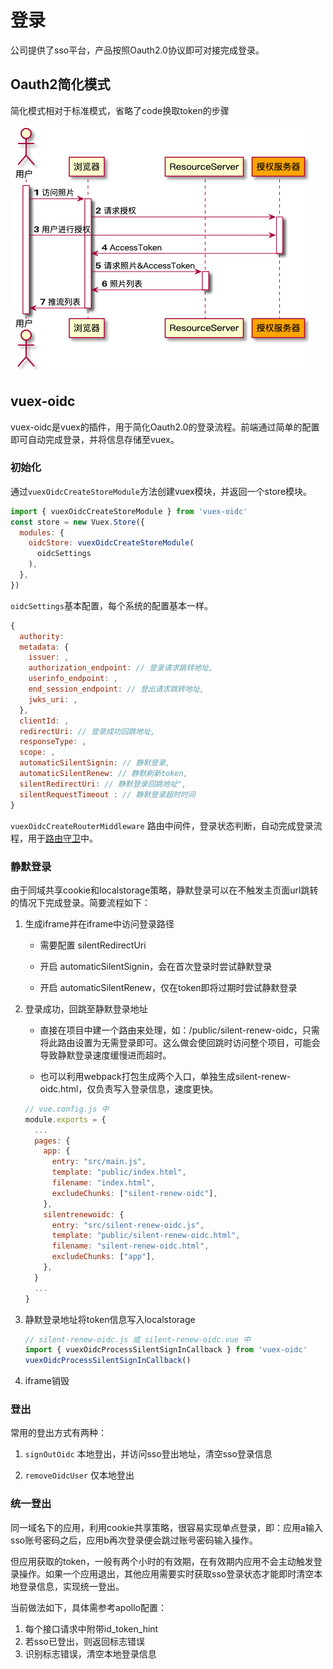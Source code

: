 # 登录

公司提供了sso平台，产品按照Oauth2.0协议即可对接完成登录。

## Oauth2简化模式

简化模式相对于标准模式，省略了code换取token的步骤

![Oauth2 process](/Oauth2.png)

## vuex-oidc

vuex-oidc是vuex的插件，用于简化Oauth2.0的登录流程。前端通过简单的配置即可自动完成登录，并将信息存储至vuex。

### 初始化

  通过`vuexOidcCreateStoreModule`方法创建vuex模块，并返回一个store模块。

  ``` js
  import { vuexOidcCreateStoreModule } from 'vuex-oidc'
  const store = new Vuex.Store({
    modules: {
      oidcStore: vuexOidcCreateStoreModule(
        oidcSettings
      ),
    },
  })
  ```

  `oidcSettings`基本配置，每个系统的配置基本一样。

  ``` js
  {
    authority: 
    metadata: {
      issuer: ,
      authorization_endpoint: // 登录请求跳转地址,
      userinfo_endpoint: ,
      end_session_endpoint: // 登出请求跳转地址,
      jwks_uri: ,
    },
    clientId: ,
    redirectUri: // 登录成功回跳地址,
    responseType: ,
    scope: ,
    automaticSilentSignin: // 静默登录,
    automaticSilentRenew: // 静默刷新token, 
    silentRedirectUri: // 静默登录回跳地址",
    silentRequestTimeout : // 静默登录超时时间
  }
  ```

  `vuexOidcCreateRouterMiddleware` 路由中间件，登录状态判断，自动完成登录流程，用于[路由守卫](./路由.md#路由守卫)中。

### 静默登录

  由于同域共享cookie和localstorage策略，静默登录可以在不触发主页面url跳转的情况下完成登录。简要流程如下：

  1. 生成iframe并在iframe中访问登录路径

      - 需要配置 silentRedirectUri

      - 开启 automaticSilentSignin，会在首次登录时尝试静默登录

      - 开启 automaticSilentRenew，仅在token即将过期时尝试静默登录

  2. 登录成功，回跳至静默登录地址

      - 直接在项目中建一个路由来处理，如：/public/silent-renew-oidc，只需将此路由设置为无需登录即可。这么做会使回跳时访问整个项目，可能会导致静默登录速度缓慢进而超时。

      - 也可以利用webpack打包生成两个入口，单独生成silent-renew-oidc.html，仅负责写入登录信息，速度更快。

      ``` js
      // vue.config.js 中
      module.exports = {
        ...
        pages: {
          app: {
            entry: "src/main.js",
            template: "public/index.html",
            filename: "index.html",
            excludeChunks: ["silent-renew-oidc"],
          },
          silentrenewoidc: {
            entry: "src/silent-renew-oidc.js",
            template: "public/silent-renew-oidc.html",
            filename: "silent-renew-oidc.html",
            excludeChunks: ["app"],
          },
        }
        ...
      }
      ```

  3. 静默登录地址将token信息写入localstorage

      ``` js
      // silent-renew-oidc.js 或 silent-renew-oidc.vue 中
      import { vuexOidcProcessSilentSignInCallback } from 'vuex-oidc'
      vuexOidcProcessSilentSignInCallback()
      ```

  4. iframe销毁

### 登出

  常用的登出方式有两种：

  1. `signOutOidc` 本地登出，并访问sso登出地址，清空sso登录信息

  2. `removeOidcUser` 仅本地登出

### 统一登出

  同一域名下的应用，利用cookie共享策略，很容易实现单点登录，即：应用a输入sso账号密码之后，应用b再次登录便会跳过账号密码输入操作。

  但应用获取的token，一般有两个小时的有效期，在有效期内应用不会主动触发登录操作。如果一个应用退出，其他应用需要实时获取sso登录状态才能即时清空本地登录信息，实现统一登出。

  当前做法如下，具体需参考apollo配置：

  1. 每个接口请求中附带id_token_hint
  2. 若sso已登出，则返回标志错误
  3. 识别标志错误，清空本地登录信息